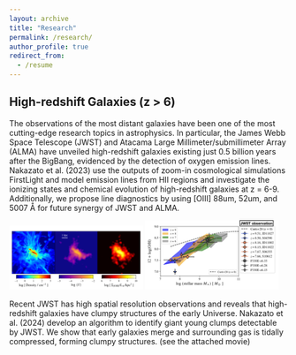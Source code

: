 ```yaml
---
layout: archive
title: "Research"
permalink: /research/
author_profile: true
redirect_from:
  - /resume
---
```


## High-redshift Galaxies (z > 6)  
The observations of the most distant galaxies have been one of the most cutting-edge research topics in astrophysics. 
In particular, the James Webb Space Telescope (JWST) and Atacama Large Millimeter/submillimeter Array (ALMA) have unveiled 
high-redshift galaxies existing just 0.5 billion years after the BigBang, evidenced by the detection of oxygen emission lines.   
Nakazato et al. (2023) use the outputs of zoom-in cosmological simulations FirstLight and model emission lines from HII regions 
and investigate the ionizing states and chemical evolution  of high-redshift galaxies at z = 6-9. 
Additionally, we propose line diagnostics by using [OIII] 88um, 52um, and 5007 Å for future synergy of JWST and ALMA.
<!-- ![](/images/research/FL964_projection_ver0.png) -->
<!-- <img src="/images/research/FL964_projection_ver0.png" width="50%" height="auto"> -->


<img src="/images/research/FL964_projection_ver0.png" width="48%" height="auto"> <img src="/images/research/MZR.png" alt="mass metallicity relations" width="48%"/>


Recent JWST has high spatial resolution observations and reveals that high-redshift galaxies have clumpy structures of the early Universe. Nakazato et al. (2024) develop an algorithm to identify giant young clumps detectable by JWST. 
We show that early galaxies merge and surrounding gas is tidally compressed, forming clumpy structures. (see the attached movie)  

<!-- {% include youtube.html id="XDaD2y5J5b0&list=RDXDaD2y5J5b0&start_radio=1&ab_channel=StrayKids" %} -->

<!-- <iframe width="560" height="315" src="https://www.youtube.com/embed/XDaD2y5J5b0?si=RUQGMCTj8dK3tRpN" title="YouTube video player" frameborder="0" allow="accelerometer; autoplay; clipboard-write; encrypted-media; gyroscope; picture-in-picture; web-share" allowfullscreen></iframe> -->
